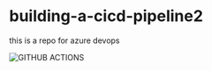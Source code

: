 # building-a-cicd-pipeline2
this is a repo for azure devops

![GITHUB ACTIONS](https://github.com/user-attachments/assets/3b5cc350-9ab3-4d39-a67d-b709971c8faa)
